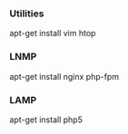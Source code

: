 ### Utilities

apt-get install vim htop 

### LNMP

apt-get install nginx php-fpm

### LAMP

apt-get install php5





